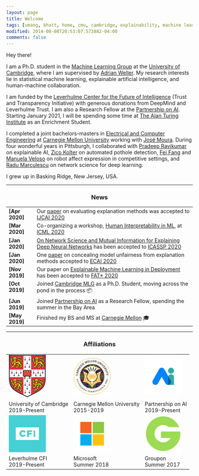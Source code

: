 ```yaml
---
layout: page
title: Welcome
tags: [umang, bhatt, home, cmu, cambridge, explainability, machine learning, ML, interpretability, artificial intelligence, AI, graduate]
modified: 2014-08-08T20:53:07.573882-04:00
comments: false
---
```


Hey there!

I am a Ph.D. student in the [Machine Learning Group](http://mlg.eng.cam.ac.uk/) at the [University of Cambridge](https://www.cam.ac.uk/), where I am supervised by [Adrian Weller](http://mlg.eng.cam.ac.uk/adrian/). My research interests lie in statistical machine learning, explainable artificial intelligence, and human-machine collaboration.

I am funded by the [Leverhulme Center for the Future of Intelligence](http://lcfi.ac.uk/) (Trust and Transparency Initiative) with generous donations from DeepMind and Leverhulme Trust. I am also a Research Fellow at the [Partnership on AI](https://www.partnershiponai.org/). Starting January 2021, I will be spending some time at [The Alan Turing Institute](https://www.turing.ac.uk/) as an Enrichment Student.

I completed a joint bachelors-masters in [Electrical and Computer Engineering](http://www.ece.cmu.edu/) at [Carnegie Mellon University](http://www.cmu.edu/) working with [Jos&eacute; Moura](http://users.ece.cmu.edu/~moura/). During four wonderful years in Pittsburgh, I collaborated with [Pradeep Ravikumar](http://www.cs.cmu.edu/~pradeepr/) on explainable AI, [Zico Kolter](http://zicokolter.com/) on automated pothole detection, [Fei Fang](https://feifang.info/) and [Manuela Veloso](https://www.cs.cmu.edu/~mmv/) on robot affect expression in competitive settings, and [Radu Marculescu](http://users.ece.utexas.edu/~radum/) on network science for deep learning. 

I grew up in Basking Ridge, New Jersey, USA.

----

<h3 align="center">News</h3>
<table class='news-table'>
    <col width="15%">
    <col width="85%">
    <tr>
        <td valign="top"><strong>[Apr 2020]</strong></td>
        <td>Our <a href="https://arxiv.org/abs/2005.00631">paper</a> on evaluating explanation methods was accepted to <a href="https://ijcai20.org/">IJCAI 2020</a></td>
    </tr>
    <tr>
        <td valign="top"><strong>[Mar 2020]</strong></td>
        <td>Co-organizing a workshop, <a href="https://sites.google.com/view/whi2020/">Human Interpretability in ML</a>, at <a href="https://icml.cc/Conferences/2020">ICML 2020</a></td>
    </tr>
    <tr>
        <td valign="top"><strong>[Jan 2020]</strong></td>
        <td><a href="https://arxiv.org/abs/1901.08557">On Network Science and Mutual Information for Explaining Deep Neural Networks</a> has been accepted to <a href="https://2020.ieeeicassp.org/">ICASSP 2020</a></td>
    </tr>
    <tr>
        <td valign="top"><strong>[Jan 2020]</strong></td>
        <td>One <a href="https://umangsbhatt.github.io/reports/ecai.pdf">paper</a> on concealing model unfairness from explanation methods accepted to <a href="http://ecai2020.eu/">ECAI 2020</a></td>
    </tr>
    <tr>
        <td valign="top"><strong>[Nov 2019]</strong></td>
        <td>Our paper on <a href="https://arxiv.org/abs/1909.06342">Explainable Machine Learning in Deployment</a> has been accepted to <a href="https://facctconference.org/2020/index.html">FAT&#42; 2020</a></td>
    </tr>
    <tr>
        <td valign="top"><strong>[Oct 2019]</strong></td>
        <td>Joined <a href="http://mlg.eng.cam.ac.uk/">Cambridge MLG</a> as a Ph.D. Student, moving across the pond in the process &#128230;
        </td>
    </tr>
    <tr>
        <td valign="top"><strong>[Jun 2019]</strong></td>
        <td>Joined <a href="https://www.partnershiponai.org/">Partnership on AI</a> as a Research Fellow, spending the summer in the Bay Area
        </td>
    </tr>
    <tr>
        <td valign="top"><strong>[May 2019]</strong></td>
        <td>Finished my BS and MS at <a href="http://www.cmu.edu/">Carnegie Mellon</a> &#127891;
        </td>
    </tr>
</table>

----

<h3 align="center">Affiliations</h3>
<table align="center" class='affl-pic'>
    <tr>
        <td>
            <a href="https://www.cam.ac.uk/">
            <img src="/images/camb.png"></a>
        </td>
        <td>
            <a href="http://www.cmu.edu/">
            <img src="/images/cmu-logo.png"></a>
        </td>
        <td>
            <a href="https://www.partnershiponai.org/">
            <img src="/images/pai.png"></a>
        </td>
    <tr>
    <tr>
        <td>University of Cambridge<br>2019-Present</td>
        <td>Carnegie Mellon University<br>2015-2019</td>
        <td>Partnership on AI<br>2019-Present</td>
    </tr>
    </tr>
        <td>
            <a href="http://lcfi.ac.uk/">
            <img src="/images/cfi.png"></a>
        </td>
        <td>
            <a href="https://www.microsoft.com/">
            <img src="/images/msft.png"></a>
        </td>
        <td>
            <a href="https://www.groupon.com/">
            <img src="/images/grpn.png"></a>
        </td>
    </tr>
    <tr>
        <td>Leverhulme CFI<br>2019-Present</td>
        <td>Microsoft<br>Summer 2018</td>
        <td>Groupon<br>Summer 2017</td>
    </tr>
</table>
